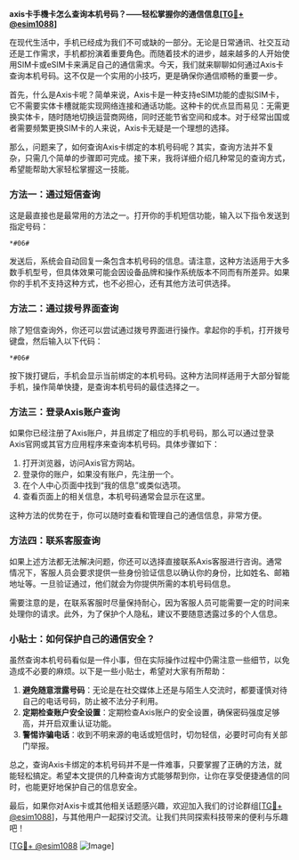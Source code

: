 **axis卡手機卡怎么查询本机号码？——轻松掌握你的通信信息[[TG💪+ @esim1088](https://t.me/s/esim1088)]**

在现代生活中，手机已经成为我们不可或缺的一部分。无论是日常通讯、社交互动还是工作需求，手机都扮演着重要角色。而随着技术的进步，越来越多的人开始使用SIM卡或eSIM卡来满足自己的通信需求。今天，我们就来聊聊如何通过Axis卡查询本机号码。这不仅是一个实用的小技巧，更是确保你通信顺畅的重要一步。

首先，什么是Axis卡呢？简单来说，Axis卡是一种支持eSIM功能的虚拟SIM卡，它不需要实体卡槽就能实现网络连接和通话功能。这种卡的优点显而易见：无需更换实体卡，随时随地切换运营商网络，同时还能节省空间和成本。对于经常出国或者需要频繁更换SIM卡的人来说，Axis卡无疑是一个理想的选择。

那么，问题来了，如何查询Axis卡绑定的本机号码呢？其实，查询方法并不复杂，只需几个简单的步骤即可完成。接下来，我将详细介绍几种常见的查询方式，希望能帮助大家轻松掌握这一技能。

### 方法一：通过短信查询

这是最直接也是最常用的方法之一。打开你的手机短信功能，输入以下指令发送到指定号码：

```
*#06#
```

发送后，系统会自动回复一条包含本机号码的信息。请注意，这种方法适用于大多数手机型号，但具体效果可能会因设备品牌和操作系统版本不同而有所差异。如果你的手机不支持这种方式，也不必担心，还有其他方法可供选择。

### 方法二：通过拨号界面查询

除了短信查询外，你还可以尝试通过拨号界面进行操作。拿起你的手机，打开拨号键盘，然后输入以下代码：

```
*#06#
```

按下拨打键后，手机会显示当前绑定的本机号码。这种方法同样适用于大部分智能手机，操作简单快捷，是查询本机号码的最佳选择之一。

### 方法三：登录Axis账户查询

如果你已经注册了Axis账户，并且绑定了相应的手机号码，那么可以通过登录Axis官网或其官方应用程序来查询本机号码。具体步骤如下：

1. 打开浏览器，访问Axis官方网站。
2. 登录你的账户，如果没有账户，先注册一个。
3. 在个人中心页面中找到“我的信息”或类似选项。
4. 查看页面上的相关信息，本机号码通常会显示在这里。

这种方法的优势在于，你可以随时查看和管理自己的通信信息，非常方便。

### 方法四：联系客服查询

如果上述方法都无法解决问题，你还可以选择直接联系Axis客服进行咨询。通常情况下，客服人员会要求提供一些身份验证信息以确认你的身份，比如姓名、邮箱地址等。一旦验证通过，他们就会为你提供所需的本机号码信息。

需要注意的是，在联系客服时尽量保持耐心，因为客服人员可能需要一定的时间来处理你的请求。此外，为了保护个人隐私，建议不要随意透露过多的个人信息。

### 小贴士：如何保护自己的通信安全？

虽然查询本机号码看似是一件小事，但在实际操作过程中仍需注意一些细节，以免造成不必要的麻烦。以下是一些小贴士，希望对大家有所帮助：

1. **避免随意泄露号码**：无论是在社交媒体上还是与陌生人交流时，都要谨慎对待自己的电话号码，防止被不法分子利用。
2. **定期检查账户安全设置**：定期检查Axis账户的安全设置，确保密码强度足够高，并开启双重认证功能。
3. **警惕诈骗电话**：收到不明来源的电话或短信时，切勿轻信，必要时可向有关部门举报。

总之，查询Axis卡绑定的本机号码并不是一件难事，只要掌握了正确的方法，就能轻松搞定。希望本文提供的几种查询方式能够帮到你，让你在享受便捷通信的同时，也能更好地保护自己的信息安全。

最后，如果你对Axis卡或其他相关话题感兴趣，欢迎加入我们的讨论群组[[TG💪+ @esim1088](https://t.me/s/esim1088)]，与其他用户一起探讨交流。让我们共同探索科技带来的便利与乐趣吧！

[[TG💪+ @esim1088](https://t.me/s/esim1088) ![Image](https://i.postimg.cc/4NQfJmqS/Snipaste-2025-05-13-00-14-12.png)]
